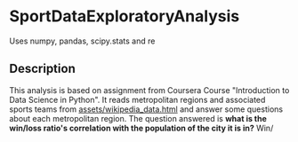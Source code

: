 # SportDataExploratoryAnalysis
Uses numpy, pandas, scipy.stats and re

## Description
This analysis is based on assignment from Coursera Course "Introduction to Data Science in Python". It reads metropolitan regions and associated sports teams from [assets/wikipedia_data.html](assets/wikipedia_data.html) and answer some questions about each metropolitan region. 
The question answered is 
**what is the win/loss ratio's correlation with the population of the city it is in?** Win/